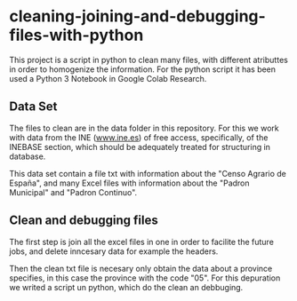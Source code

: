 # cleaning-joining-and-debugging-files-with-python
This project is a script in python to clean many files, with different atributtes in order to homogenize the information. For the python script it has been used a Python 3 Notebook in Google Colab Research. 

## Data Set
The files to clean are in the data folder in this repository. For this we work with data from the INE (www.ine.es) of free access, specifically, of the INEBASE section, which should be adequately treated for structuring in database. 

This data set contain a file txt with information about the "Censo Agrario de España", and many Excel files with information about the "Padron Municipal" and "Padron Continuo".  

## Clean and debugging files

The first step is join all the excel files in one in order to facilite the future jobs, and delete inncesary data for example the headers.

Then the clean txt file is necesary only obtain the data about a province specifies, in this case the province with the code "05". For this depuration we writed a script un python, which do the clean an debbuging.





